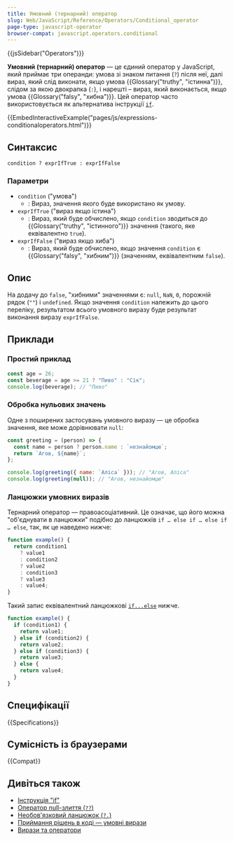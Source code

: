 ```yaml
---
title: Умовний (тернарний) оператор
slug: Web/JavaScript/Reference/Operators/Conditional_operator
page-type: javascript-operator
browser-compat: javascript.operators.conditional
---
```


{{jsSidebar("Operators")}}

**Умовний (тернарний) оператор** — це єдиний оператор у JavaScript, який приймає три операнди: умова зі знаком питання (`?`) після неї, далі вираз, який слід виконати, якщо умова {{Glossary("truthy", "істинна")}}, слідом за якою двокрапка (`:`), і нарешті – вираз, який виконається, якщо умова {{Glossary("falsy", "хибна")}}. Цей оператор часто використовується як альтернатива інструкції [`if`](/uk/docs/Web/JavaScript/Reference/Statements/if...else).

{{EmbedInteractiveExample("pages/js/expressions-conditionaloperators.html")}}

## Синтаксис

```js-nolint
condition ? exprIfTrue : exprIfFalse
```

### Параметри

- `condition` ("умова")
  - : Вираз, значення якого буде використано як умову.
- `exprIfTrue` ("вираз якщо істина")
  - : Вираз, який буде обчислено, якщо `condition` зводиться до {{Glossary("truthy", "істинного")}} значення (такого, яке еквівалентно `true`).
- `exprIfFalse` ("вираз якщо хиба")
  - : Вираз, який буде обчислено, якщо значення `condition` є {{Glossary("falsy", "хибним")}} (значенням, еквівалентним `false`).

## Опис

На додачу до `false`, "хибними" значеннями є: `null`, `NaN`, `0`, порожній рядок (`""`) і `undefined`. Якщо значення `condition` належить до цього переліку, результатом всього умовного виразу буде результат виконання виразу `exprIfFalse`.

## Приклади

### Простий приклад

```js
const age = 26;
const beverage = age >= 21 ? "Пиво" : "Сік";
console.log(beverage); // "Пиво"
```

### Обробка нульових значень

Одне з поширених застосувань умовного виразу — це обробка значення, яке може дорівнювати `null`:

```js
const greeting = (person) => {
  const name = person ? person.name : `незнайомцю`;
  return `Агов, ${name}`;
};

console.log(greeting({ name: `Аліса` })); // "Агов, Аліса"
console.log(greeting(null)); // "Агов, незнайомцю"
```

### Ланцюжки умовних виразів

Тернарний оператор — правоасоціативний. Це означає, що його можна "об'єднувати в ланцюжки" подібно до ланцюжків `if … else if … else if … else`, так, як це наведено нижче:

```js
function example() {
  return condition1
    ? value1
    : condition2
    ? value2
    : condition3
    ? value3
    : value4;
}
```

Такий запис еквівалентний ланцюжкові [`if...else`](/uk/docs/Web/JavaScript/Reference/Statements/if...else) нижче.

```js
function example() {
  if (condition1) {
    return value1;
  } else if (condition2) {
    return value2;
  } else if (condition3) {
    return value3;
  } else {
    return value4;
  }
}
```

## Специфікації

{{Specifications}}

## Сумісність із браузерами

{{Compat}}

## Дивіться також

- [Інструкція "if"](/uk/docs/Web/JavaScript/Reference/Statements/if...else)
- [Оператор null-злиття (`??`)](/uk/docs/Web/JavaScript/Reference/Operators/Nullish_coalescing)
- [Необов'язковий ланцюжок (`?.`)](/uk/docs/Web/JavaScript/Reference/Operators/Optional_chaining)
- [Приймання рішень в коді — умовні вирази](/uk/docs/Learn/JavaScript/Building_blocks/conditionals)
- [Вирази та оператори](/uk/docs/Web/JavaScript/Guide/Expressions_and_operators)
